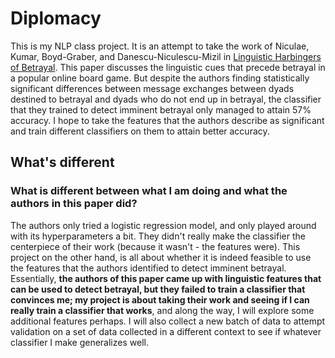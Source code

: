 # Diplomacy

This is my NLP class project. It is an attempt to take the work of Niculae, Kumar, Boyd-Graber, and Danescu-Niculescu-Mizil in
[Linguistic Harbingers of Betrayal](https://vene.ro/betrayal/#data). This paper discusses the linguistic cues that precede betrayal in a popular
online board game. But despite the authors finding statistically significant differences between message exchanges between dyads destined to betrayal
and dyads who do not end up in betrayal, the classifier that they trained to detect imminent betrayal only managed to attain 57% accuracy. I hope to
take the features that the authors describe as significant and train different classifiers on them to attain better accuracy.

## What's different

### What is different between what I am doing and what the authors in this paper did?

The authors only tried a logistic regression model, and only played around with its hyperparameters a bit. They didn't really make the classifier the centerpiece of their
work (because it wasn't - the features were). This project on the other hand, is all about whether it is indeed feasible to use the features that the authors identified
to detect imminent betrayal. Essentially, <b>the authors of this paper came up with linguistic features that can be used to detect betrayal, but they failed to train
a classifier that convinces me; my project is about taking their work and seeing if I can really train a classifier that works</b>, and along the way, I will explore some
additional features perhaps. I will also collect a new batch of data to attempt validation on a set of data collected in a different context to see if whatever classifier
I make generalizes well.
